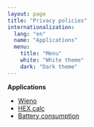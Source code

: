 ```yaml
---
layout: page
title: "Privacy policies"
internationalization:
  lang: "en"
  name: "Applications"
  menu:
    title: "Menu"
    white: "White theme"
    dark: "Dark theme"
---
```


**Applications**

*   [Wieno](/privacy-policies/wieno/)
*   [HEX calc](/privacy-policies/hex-calc/)
*   [Battery consumption](/privacy-policies/battery-consumption/)
